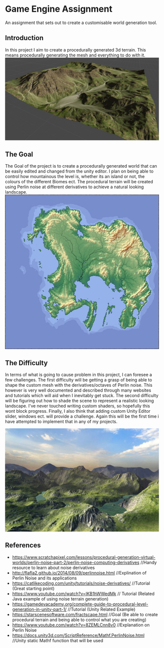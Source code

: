 # Game Engine Assignment
An assignment that sets out to create a customisable world generation tool. 

## Introduction
In this project I aim to create a procedurally generated 3d terrain. This means procedurally generating the mesh and everything to do with it.
![](Pictures/Example%20Terrain.jpg)

## The Goal
The Goal of the project is to create a procedurally generated world that can be easily edited and changed from the unity editor. I plan on being able to control how mountainous the level is, whether its an island or not, the colours of the different Biomes ect. The procedural terrain will be created using Perlin noise at different derivatives to achieve a natural looking landscape.
![](Pictures/Procedural%20Island.jpg)


## The Difficulty
In terms of what is going to cause problem in this project, I can foresee a few challenges. The first difficulty will be getting a grasp of being able to shape the custom mesh with the derivatives/octaves of Perlin noise. This however is very well documented and described through many websites and tutorials which will aid when I inevitably get stuck. The second difficulty will be figuring out how to shade the scene to represent a realistic looking landscape. I've never touched writing custom shaders, so hopefully this wont block progress. Finally, I also think that adding custom Unity Editor slider, windows ect. will provide a challenge. Again this will be the first time i have attempted to implement that in any of my projects.

![](Pictures/Terrain%20Example.jpg)

## References
- https://www.scratchapixel.com/lessons/procedural-generation-virtual-worlds/perlin-noise-part-2/perlin-noise-computing-derivatives //Handy resource to learn about noise derivatives
- http://flafla2.github.io/2014/08/09/perlinnoise.html //Explination of Perlin Noise and its applications
- https://catlikecoding.com/unity/tutorials/noise-derivatives/ //Tutorial (Great starting point)
- https://www.youtube.com/watch?v=IKB1hWWedMk // Tutorial (Related Java example of using noise terrain generation)
- https://gamedevacademy.org/complete-guide-to-procedural-level-generation-in-unity-part-1/ //Tutorial (Unity Related Example)
- https://starscenesoftware.com/fractscape.html //Goal (Be able to create procedural terrain and being able to control what you are creating)
- https://www.youtube.com/watch?v=8ZEMLCnn8v0 //Explanation on Perlin Noise
- https://docs.unity3d.com/ScriptReference/Mathf.PerlinNoise.html //Unity static Mathf function that will be used
